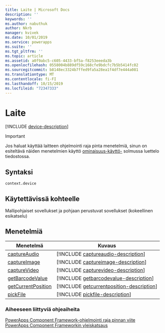 ```yaml
---
title: Laite | Microsoft Docs
description: ''
keywords: ''
ms.author: nabuthuk
author: Nkrb
manager: kvivek
ms.date: 10/01/2019
ms.service: powerapps
ms.suite: ''
ms.tgt_pltfrm: ''
ms.topic: article
ms.assetid: a0f9abc5-c605-4433-bf5a-f8253eeeda3b
ms.openlocfilehash: 0558004b889df59c168cfe9bdcfc7b5b5414fc02
ms.sourcegitcommit: b8148ec3324b7ffed9fa5a28ea1f4df7e444a081
ms.translationtype: MT
ms.contentlocale: fi-FI
ms.lasthandoff: 10/15/2019
ms.locfileid: "72347333"
---
```

# <a name="device"></a>Laite

[!INCLUDE [device-description](includes/device-description.md)]

> [!IMPORTANT]
> Jos haluat käyttää laitteen ohjelmointi raja pinta menetelmiä, sinun on esiteltävä näiden menetelmien käyttö [ominaisuus-käyttö-](../manifest-schema-reference/feature-usage.md) solmussa luettelo tiedostossa.

## <a name="syntax"></a>Syntaksi

`context.device`

## <a name="available-for"></a>Käytettävissä kohteelle 

Mallipohjaiset sovellukset ja pohjaan perustuvat sovellukset (kokeellinen esikatselu)

## <a name="methods"></a>Menetelmiä

|Menetelmä | Kuvaus |
| ------------- |-------------|
|[captureAudio](device/captureaudio.md)|[!INCLUDE [captureaudio-description](device/includes/captureaudio-description.md)]|
|[captureImage](device/captureimage.md)|[!INCLUDE [captureimage-description](device/includes/captureimage-description.md)]|
|[captureVideo](device/capturevideo.md)|[!INCLUDE [capturevideo-description](device/includes/capturevideo-description.md)]|
|[getBarcodeValue](device/getbarcodevalue.md)|[!INCLUDE [getbarcodevalue-description](device/includes/getbarcodevalue-description.md)]|
|[getCurrentPosition](device/getcurrentposition.md)|[!INCLUDE [getcurrentposition-description](device/includes/getcurrentposition-description.md)]|
|[pickFile](device/pickfile.md)|[!INCLUDE [pickfile-description](device/includes/pickfile-description.md)]|

### <a name="related-topics"></a>Aiheeseen liittyviä ohjeaiheita

[PowerApps Component Framework-ohjelmointi raja pinnan viite](../reference/index.md)<br/>
[PowerApps Component Frameworkin yleiskatsaus](../overview.md)